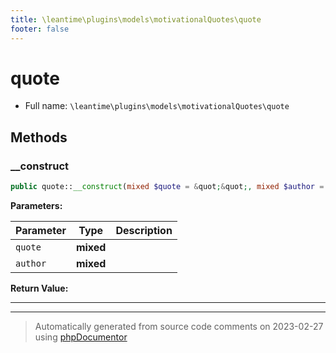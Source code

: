 ```yaml
---
title: \leantime\plugins\models\motivationalQuotes\quote
footer: false
---
```


# quote





* Full name: `\leantime\plugins\models\motivationalQuotes\quote`



## Methods

### __construct



```php
public quote::__construct(mixed $quote = &quot;&quot;, mixed $author = &quot;&quot;): mixed
```








**Parameters:**

| Parameter | Type | Description |
|-----------|------|-------------|
| `quote` | **mixed** |  |
| `author` | **mixed** |  |


**Return Value:**





---


---
> Automatically generated from source code comments on 2023-02-27 using [phpDocumentor](http://www.phpdoc.org/)
